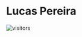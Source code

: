 # **Lucas Pereira**

![visitors](https://visitor-badge-reloaded.herokuapp.com/badge?page_id=Lucasp20-visitors&color=55acb7&style=for-the-badge&logo=Github)

<!-- 
- [x] HTML | CSS

![Github Html5](https://img.shields.io/badge/HTML5-E34F26?style=for-the-badge&logo=html5&logoColor=white)

<code> <img height = "20" src = "https://raw.githubusercontent.com/github/explore/80688e429a7d4ef2fca1e82350fe8e3517d3494d/topics/javascript/javascript.png"> </code>
<code> <img height = "20" src = "https://raw.githubusercontent.com/github/explore/80688e429a7d4ef2fca1e82350fe8e3517d3494d/topics/typescript/typescript.png"> </code>
<code> <img height = "20" src = "https://raw.githubusercontent.com/github/explore/80688e429a7d4ef2fca1e82350fe8e3517d3494d/topics/react/react.png"> </code>
<code> <img height = "20" src = "https://raw.githubusercontent.com/github/explore/5c058a388828bb5fde0bcafd4bc867b5bb3f26f3/topics/githql/graphql.png"> </code>
<code> <img height = "20" src = "https://raw.githubusercontent.com/github/explore/80688e429a7d4ef2fca1e82350fe8e3517d3494d/topics/nodejs/nodejs.png"> </code>

 [Linkdin](https://www.linkedin.com/in/lucas-pereira-4aab17192/)  -->


<!-- 
**Lucasp20/Lucasp20** is a ✨ _special_ ✨ repository because its `README.md` (this file) appears on your GitHub profile.

Here are some ideas to get you started:

- 🔭 I’m currently working on ...
- 🌱 I’m currently learning ...
- 👯 I’m looking to collaborate on ...
- 🤔 I’m looking for help with ...
- 💬 Ask me about ...
- 📫 How to reach me: ...
- 😄 Pronouns: ...
- ⚡ Fun fact: ...
-->
